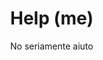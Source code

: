 # **Help (me)**
No seriamente aiuto

 
<div class="your-custom-html">
  <!-- HTML content goes here -->
</div>


<!DOCTYPE html>
<html lang="en">
<head>
  <meta charset="UTF-8">
  <meta name="viewport" content="width=device-width, initial-scale=1.0">
  <title>Cursor Trail with Images</title>
  <style>
    body {
      margin: 0;
      overflow: hidden;
    }
    .cursor {
      position: absolute;
      width: 20px;
      height: 20px;
      border-radius: 50%;
      pointer-events: none;
      transition: transform 0.1s ease;
      opacity: 0.7;
    }

    .trail {
      position: absolute;
      width: 30px;
      height: 30px;
      background-size: cover;
      background-repeat: no-repeat;
      pointer-events: none;
      transition: transform 0.1s ease;
    }
  </style>
</head>
<body>

<div class="cursor"></div>

<script>
  const cursor = document.querySelector('.cursor');
  const trails = [];
  let trailCount = 10; // Number of trail elements

  // Image URL for the trail
const trailImageURL = '/assets/star_grey.svg';  // Temporarily use an online image for testing

  
  // Create trail elements
  for (let i = 0; i < trailCount; i++) {
    const trail = document.createElement('div');
    trail.classList.add('trail');
    trail.style.backgroundImage = `url(${trailImageURL})`;
    document.body.appendChild(trail);
    trails.push(trail);
  }

  // Update cursor and trails position
  document.addEventListener('mousemove', (e) => {
    cursor.style.left = `${e.pageX - cursor.offsetWidth / 2}px`;
    cursor.style.top = `${e.pageY - cursor.offsetHeight / 2}px`;

    trails.forEach((trail, index) => {
      const delay = index * 50; // Delay for each trail element
      setTimeout(() => {
        trail.style.left = `${e.pageX - trail.offsetWidth / 2}px`;
        trail.style.top = `${e.pageY - trail.offsetHeight / 2}px`;
        trail.style.opacity = 1 - (index / trailCount);
      }, delay);
    });
  });

  // Clean up trails after animation
  setInterval(() => {
    trails.forEach(trail => {
      trail.style.opacity = '0';
    });
  }, 200);
</script>

</body>
</html>




